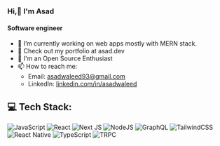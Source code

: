 ### Hi,👋 I'm Asad
#### Software engineer

- 🔭 I’m currently working on web apps mostly with MERN stack.
- 🚀 Check out my portfolio at asad.dev
- 🤝 I'm an Open Source Enthusiast
- 📫 How to reach me:
  - Email: asadwaleed93@gmail.com
  - LinkedIn: [linkedin.com/in/asadwaleed](https://www.linkedin.com/in/asadwaleed/)


## 💻 Tech Stack:
![JavaScript](https://img.shields.io/badge/javascript-%23323330.svg?style=for-the-badge&logo=javascript&logoColor=%23F7DF1E) ![React](https://img.shields.io/badge/react-%2320232a.svg?style=for-the-badge&logo=react&logoColor=%2361DAFB) ![Next JS](https://img.shields.io/badge/Next-black?style=for-the-badge&logo=next.js&logoColor=white) ![NodeJS](https://img.shields.io/badge/node.js-6DA55F?style=for-the-badge&logo=node.js&logoColor=white) ![GraphQL](https://img.shields.io/badge/-GraphQL-E10098?style=for-the-badge&logo=graphql&logoColor=white) ![TailwindCSS](https://img.shields.io/badge/tailwindcss-%2338B2AC.svg?style=for-the-badge&logo=tailwind-css&logoColor=white) ![React Native](https://img.shields.io/badge/react_native-%2320232a.svg?style=for-the-badge&logo=react&logoColor=%2361DAFB) ![TypeScript](https://img.shields.io/badge/typescript-%23007ACC.svg?style=for-the-badge&logo=typescript&logoColor=white) ![TRPC](https://img.shields.io/badge/trpc-%2320232a.svg?style=for-the-badge&logo=trpc&logoColor=%23FFFFFF)

<!-- ![](https://raw.githubusercontent.com/danielcranney/readme-generator/main/public/icons/skills/typescript-colored.svg =100x) -->
<!-- ![prisma](https://user-images.githubusercontent.com/15375997/214595118-06d3f057-29d1-4a9b-85cd-843ecbd4e885.png){ width=50% }
<img src="https://raw.githubusercontent.com/danielcranney/readme-generator/main/public/icons/skills/typescript-colored.svg" alt="typescript" width="60"/> <img src="https://raw.githubusercontent.com/danielcranney/readme-generator/main/public/icons/skills/react-colored.svg" alt="react" width="60"/>
<img src="https://raw.githubusercontent.com/danielcranney/readme-generator/main/public/icons/skills/nextjs-colored-dark.svg" alt="nextks" width="60"/><img src="https://raw.githubusercontent.com/danielcranney/readme-generator/main/public/icons/skills/tailwindcss-colored.svg" alt="tailwindcss" width="60"/> <img src="https://user-images.githubusercontent.com/15375997/214595118-06d3f057-29d1-4a9b-85cd-843ecbd4e885.png" alt="prisma" width="60"/> -->
<!--

**asad293/asad293** is a ✨ _special_ ✨ repository because its `README.md` (this file) appears on your GitHub profile.

Here are some ideas to get you started:

- 🔭 I’m currently working on ...
- 🌱 I’m currently learning ...
- 👯 I’m looking to collaborate on ...
- 🤔 I’m looking for help with ...
- 💬 Ask me about ...
- 📫 How to reach me: ...
- 😄 Pronouns: ...
- ⚡ Fun fact: ...
-->
